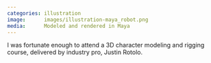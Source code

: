 ```yaml
---
categories: illustration
image:      images/illustration-maya_robot.png
media:      Modeled and rendered in Maya
---
```

I was fortunate enough to attend a 3D character modeling and rigging course,
delivered by industry pro, Justin Rotolo.
